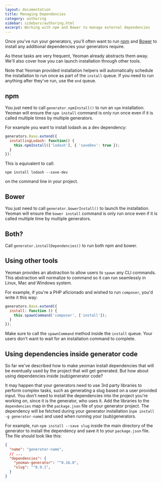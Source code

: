 ```yaml
---
layout: documentation
title: Managing Dependencies
category: authoring
sidebar: sidebars/authoring.html
excerpt: Working with npm and Bower to manage external dependencies
---
```


Once you've run your generators, you'll often want to run [npm](https://www.npmjs.com/) and [Bower](http://bower.io/) to install any additional dependencies your generators require.

As these tasks are very frequent, Yeoman already abstracts them away. We'll also cover how you can launch installation through other tools.

Note that Yeoman provided installation helpers will automatically schedule the installation to run once as part of the `install` queue. If you need to run anything after they've run, use the `end` queue.

## npm

You just need to call `generator.npmInstall()` to run an `npm` installation. Yeoman will ensure the `npm install` command is only run once even if it is called multiple times by multiple generators.

For example you want to install lodash as a dev dependency:

```js
generators.Base.extend({
  installingLodash: function() {
    this.npmInstall(['lodash'], { 'saveDev': true });
  }
}):
```

This is equivalent to call:

```
npm install lodash --save-dev
```

on the command line in your project.


## Bower

You just need to call `generator.bowerInstall()` to launch the installation. Yeoman will ensure the `bower install` command is only run once even if it is called multiple time by multiple generators.

## Both?

Call `generator.installDependencies()` to run both npm and bower.

## Using other tools

Yeoman provides an abstraction to allow users to `spawn` any CLI commands. This abstraction will normalize to command so it can run seamlessly in Linux, Mac and Windows system.

For example, if you're a PHP aficionado and wished to run `composer`, you'd write it this way:

```js
generators.Base.extend({
  install: function () {
    this.spawnCommand('composer', ['install']);
  }
});
```

Make sure to call the `spawnCommand` method inside the `install` queue. Your users don't want to wait for an installation command to complete.

## Using dependencies inside generator code

So far we've described how to make yeoman install dependencies that will be eventually used by the project that will get generated. But how about using dependencies inside (sub)generator code?

It may happen that your generators need to use 3rd party libraries to perform complex tasks, such as generating a slug based on a user provided input. You don't need to install the dependencies into the project you're working on, since it is the generator, who uses it. Add the libraries to the `dependencies` map in the `package.json` file of your generator project. The dependency will be fetched during your generator installation (`npm install -g generator-name`) and used when running your (sub)generators.

For example, run `npm install --save slug` inside the main directory of the generator to install the dependency and save it to your `package.json` file. The file should look like this:

```json
{
  "name": "generator-name",
  // ...
  "dependencies": {
    "yeoman-generator": "^0.16.0",
    "slug": "^0.9.1",
  }
}
```
